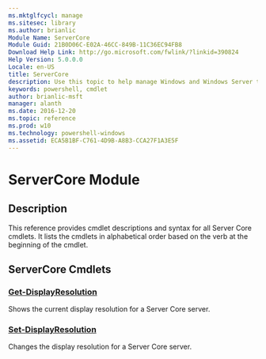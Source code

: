 ```yaml
---
ms.mktglfcycl: manage
ms.sitesec: library
ms.author: brianlic
Module Name: ServerCore
Module Guid: 21B0D06C-E02A-46CC-849B-11C36EC94FB8
Download Help Link: http://go.microsoft.com/fwlink/?linkid=390824
Help Version: 5.0.0.0
Locale: en-US
title: ServerCore
description: Use this topic to help manage Windows and Windows Server technologies with Windows PowerShell.
keywords: powershell, cmdlet
author: brianlic-msft
manager: alanth
ms.date: 2016-12-20
ms.topic: reference
ms.prod: w10
ms.technology: powershell-windows
ms.assetid: ECA5B1BF-C761-4D9B-A8B3-CCA27F1A3E5F
---
```


# ServerCore Module
## Description
This reference provides cmdlet descriptions and syntax for all Server Core cmdlets. It lists the cmdlets in alphabetical order based on the verb at the beginning of the cmdlet.

## ServerCore Cmdlets
### [Get-DisplayResolution](./Get-DisplayResolution.md)
Shows the current display resolution for a Server Core server.

### [Set-DisplayResolution](./Set-DisplayResolution.md)
Changes the display resolution for a Server Core server.

